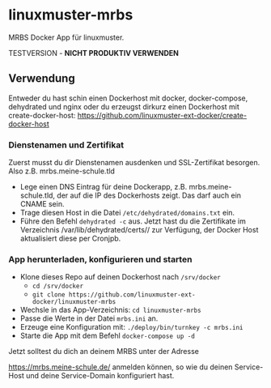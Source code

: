 # linuxmuster-mrbs

MRBS Docker App für linuxmuster. 

TESTVERSION - **NICHT PRODUKTIV VERWENDEN**

## Verwendung

Entweder du hast schin einen Dockerhost mit docker, docker-compose, dehydrated und nginx oder du erzeugst dirkurz einen Dockerhost mit create-docker-host: https://github.com/linuxmuster-ext-docker/create-docker-host

### Dienstenamen und Zertifikat

Zuerst musst du dir Dienstenamen ausdenken und SSL-Zertifikat besorgen. Also z.B. mrbs.meine-schule.tld

* Lege einen DNS Eintrag für deine Dockerapp, z.B. mrbs.meine-schule.tld, der auf die IP des Dockerhosts zeigt. Das darf auch ein CNAME sein.
* Trage diesen Host in die Datei ``/etc/dehydrated/domains.txt`` ein.
* Führe den Befehl ``dehydrated -c`` aus. Jetzt hast du die Zertifikate im Verzeichnis /var/lib/dehydrated/certs/<hostname>/ zur Verfügung, der Docker Host aktualisiert diese per Cronjpb.

### App herunterladen, konfigurieren und starten

* Klone dieses Repo auf deinen Dockerhost nach ``/srv/docker``
  * ``cd /srv/docker``
  * ``git clone https://github.com/linuxmuster-ext-docker/linuxmuster-mrbs``
* Wechsle in das App-Verzeichnis: ``cd linuxmuster-mrbs``
* Passe die Werte in der Datei ``mrbs.ini`` an.
* Erzeuge eine Konfiguration mit: ``./deploy/bin/turnkey -c mrbs.ini``
* Starte die App mit dem Befehl ``docker-compose up -d``

Jetzt solltest du dich an deinem MRBS unter der Adresse 

https://mrbs.meine-schule.de/ anmelden können, so wie du deinen Service-Host und deine Service-Domain konfiguriert hast.



